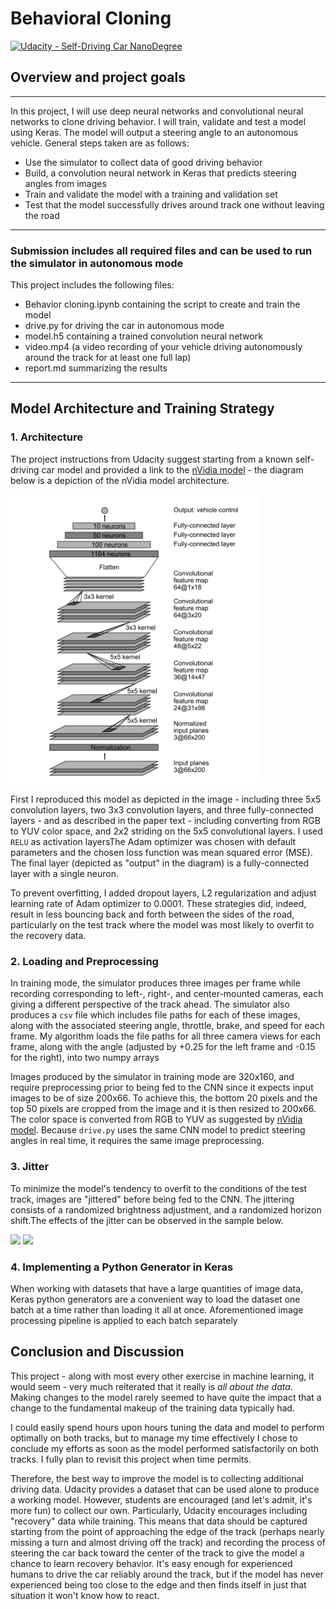 # Behavioral Cloning 

[![Udacity - Self-Driving Car NanoDegree](https://s3.amazonaws.com/udacity-sdc/github/shield-carnd.svg)](http://www.udacity.com/drive)

## Overview and project goals
---
In this project, I will use deep neural networks and convolutional neural networks to clone driving behavior. I will train, validate and test a model using Keras. The model will output a steering angle to an autonomous vehicle. General steps taken are as follows:

* Use the simulator to collect data of good driving behavior
* Build, a convolution neural network in Keras that predicts steering angles from images
* Train and validate the model with a training and validation set
* Test that the model successfully drives around track one without leaving the road

---
### Submission includes all required files and can be used to run the simulator in autonomous mode

This project includes the following files:
* Behavior cloning.ipynb containing the script to create and train the model
* drive.py for driving the car in autonomous mode
* model.h5 containing a trained convolution neural network 
* video.mp4 (a video recording of your vehicle driving autonomously around the track for at least one full lap)
* report.md summarizing the results

---
## Model Architecture and Training Strategy

### 1. Architecture 

The project instructions from Udacity suggest starting from a known self-driving car model and provided a link to the [nVidia model](https://images.nvidia.com/content/tegra/automotive/images/2016/solutions/pdf/end-to-end-dl-using-px.pdf) - the diagram below is a depiction of the nVidia model architecture.

<img src="./images/nVidia_model.png?raw=true" width="400px">

First I reproduced this model as depicted in the image - including three 5x5 convolution layers, two 3x3 convolution layers, and three fully-connected layers - and as described in the paper text - including converting from RGB to YUV color space, and 2x2 striding on the 5x5 convolutional layers. I used `RELU` as activation layersThe Adam optimizer was chosen with default parameters and the chosen loss function was mean squared error (MSE). The final layer (depicted as "output" in the diagram) is a fully-connected layer with a single neuron. 

To prevent overfitting, I added dropout layers, L2 regularization and adjust learning rate of Adam optimizer to 0.0001. These strategies did, indeed, result in less bouncing back and forth between the sides of the road, particularly on the test track where the model was most likely to overfit to the recovery data.

### 2. Loading and Preprocessing

In training mode, the simulator produces three images per frame while recording corresponding to left-, right-, and center-mounted cameras, each giving a different perspective of the track ahead. The simulator also produces a `csv` file which includes file paths for each of these images, along with the associated steering angle, throttle, brake, and speed for each frame. My algorithm loads the file paths for all three camera views for each frame, along with the angle (adjusted by +0.25 for the left frame and -0.15 for the right), into two numpy arrays

Images produced by the simulator in training mode are 320x160, and require preprocessing prior to being fed to the CNN since it expects input images to be of size 200x66. To achieve this, the bottom 20 pixels and the top 50 pixels are cropped from the image and it is then resized to 200x66. The color space is converted from RGB to YUV as suggested by [nVidia model](https://images.nvidia.com/content/tegra/automotive/images/2016/solutions/pdf/end-to-end-dl-using-px.pdf). Because `drive.py` uses the same CNN model to predict steering angles in real time, it requires the same image preprocessing.

### 3. Jitter

To minimize the model's tendency to overfit to the conditions of the test track, images are "jittered" before being fed to the CNN. The jittering consists of a randomized brightness adjustment, and a randomized horizon shift.The effects of the jitter can be observed in the sample below.

<img src="./images/randomise.gif?raw=true">

<img src="./images/jitter.gif?raw=true">

### 4. Implementing a Python Generator in Keras

When working with datasets that have a large quantities of image data, Keras python generators are a convenient way to load the dataset one batch at a time rather than loading it all at once. Aforementioned image processing pipeline is applied to each batch separately


## Conclusion and Discussion

This project - along with most every other exercise in machine learning, it would seem - very much reiterated that it really is *all about the data*. Making changes to the model rarely seemed to have quite the impact that a change to the fundamental makeup of the training data typically had. 

I could easily spend hours upon hours tuning the data and model to perform optimally on both tracks, but to manage my time effectively I chose to conclude my efforts as soon as the model performed satisfactorily on both tracks. I fully plan to revisit this project when time permits.

Therefore, the best way to improve the model is to collecting additional driving data. Udacity provides a dataset that can be used alone to produce a working model. However, students are encouraged (and let's admit, it's more fun) to collect our own. Particularly, Udacity encourages including "recovery" data while training. This means that data should be captured starting from the point of approaching the edge of the track (perhaps nearly missing a turn and almost driving off the track) and recording the process of steering the car back toward the center of the track to give the model a chance to learn recovery behavior. It's easy enough for experienced humans to drive the car reliably around the track, but if the model has never experienced being too close to the edge and then finds itself in just that situation it won't know how to react.
